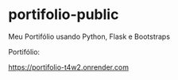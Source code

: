 # portifolio-public
 Meu Portifólio usando Python, Flask e Bootstraps


 Portifólio:

 https://portifolio-t4w2.onrender.com
